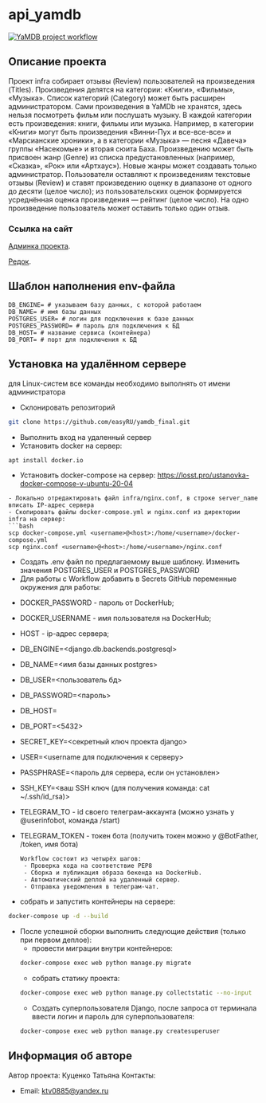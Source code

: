 # api_yamdb
[![YaMDB project workflow](https://github.com/easyRU/yamdb_final/actions/workflows/yamdb_workflow.yml/badge.svg?branch=master)](https://github.com/easyRU/yamdb_final/actions/workflows/yamdb_workflow.yml)

## **Описание проекта**
Проект infra собирает отзывы (Review) пользователей на произведения (Titles). Произведения делятся на категории: «Книги», «Фильмы», «Музыка». Список категорий (Category) может быть расширен администратором. Сами произведения в YaMDb не хранятся, здесь нельзя посмотреть фильм или послушать музыку. В каждой категории есть произведения: книги, фильмы или музыка. Например, в категории «Книги» могут быть произведения «Винни-Пух и все-все-все» и «Марсианские хроники», а в категории «Музыка» — песня «Давеча» группы «Насекомые» и вторая сюита Баха. Произведению может быть присвоен жанр (Genre) из списка предустановленных (например, «Сказка», «Рок» или «Артхаус»). Новые жанры может создавать только администратор. Пользователи оставляют к произведениям текстовые отзывы (Review) и ставят произведению оценку в диапазоне от одного до десяти (целое число); из пользовательских оценок формируется усреднённая оценка произведения — рейтинг (целое число). На одно произведение пользователь может оставить только один отзыв.

### Ссылка на сайт
[Админка проекта](http://firsteasy.sytes.net/admin/).

[Редок](http://firsteasy.sytes.net/redoc/).

## **Шаблон наполнения env-файла**
```
DB_ENGINE= # указываем базу данных, с которой работаем
DB_NAME= # имя базы данных
POSTGRES_USER= # логин для подключения к базе данных
POSTGRES_PASSWORD= # пароль для подключения к БД
DB_HOST= # название сервиса (контейнера)
DB_PORT= # порт для подключения к БД 
```

## Установка на удалённом сервере
для Linux-систем все команды необходимо выполнять от имени администратора
- Склонировать репозиторий
```bash
git clone https://github.com/easyRU/yamdb_final.git
```
- Выполнить вход на удаленный сервер
- Установить docker на сервер:
```bash
apt install docker.io 
```
- Установить docker-compose на сервер:
https://losst.pro/ustanovka-docker-compose-v-ubuntu-20-04
```
- Локально отредактировать файл infra/nginx.conf, в строке server_name вписать IP-адрес сервера
- Скопировать файлы docker-compose.yml и nginx.conf из директории infra на сервер:
```bash
scp docker-compose.yml <username>@<host>:/home/<username>/docker-compose.yml
scp nginx.conf <username>@<host>:/home/<username>/nginx.conf
```
- Создать .env файл по предлагаемому выше шаблону. Изменить значения POSTGRES_USER и POSTGRES_PASSWORD
- Для работы с Workflow добавить в Secrets GitHub переменные окружения для работы:
 * DOCKER_PASSWORD - пароль от DockerHub;
* DOCKER_USERNAME - имя пользователя на DockerHub;
* HOST - ip-адрес сервера;
* DB_ENGINE=<django.db.backends.postgresql>
* DB_NAME=<имя базы данных postgres>
* DB_USER=<пользователь бд>
* DB_PASSWORD=<пароль>
* DB_HOST=<db>
* DB_PORT=<5432>
* SECRET_KEY=<секретный ключ проекта django>
* USER=<username для подключения к серверу>
* PASSPHRASE=<пароль для сервера, если он установлен>
* SSH_KEY=<ваш SSH ключ (для получения команда: cat ~/.ssh/id_rsa)>
* TELEGRAM_TO - id своего телеграм-аккаунта (можно узнать у @userinfobot, команда /start)
* TELEGRAM_TOKEN - токен бота (получить токен можно у @BotFather, /token, имя бота)

    ```
    Workflow состоит из четырёх шагов:
     - Проверка кода на соответствие PEP8
     - Сборка и публикация образа бекенда на DockerHub.
     - Автоматический деплой на удаленный сервер.
     - Отправка уведомления в телеграм-чат.
- собрать и запустить контейнеры на сервере:
```bash
docker-compose up -d --build
```
- После успешной сборки выполнить следующие действия (только при первом деплое):
    * провести миграции внутри контейнеров:
    ```bash
    docker-compose exec web python manage.py migrate
    ```
    * собрать статику проекта:
    ```bash
    docker-compose exec web python manage.py collectstatic --no-input
    ```  
    * Создать суперпользователя Django, после запроса от терминала ввести логин и пароль для суперпользователя:
    ```bash
    docker-compose exec web python manage.py createsuperuser
    ```

## **Информация об авторе**
Автор проекта: Куценко Татьяна
Контакты: 
 - Email: ktv0885@yandex.ru